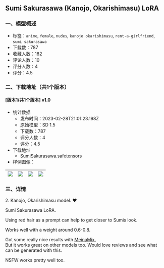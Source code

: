 ## Sumi Sakurasawa (Kanojo, Okarishimasu) LoRA
### 一、模型概述

- 标签：`anime`, `female`, `nudes`, `kanojo okarishimasu`, `rent-a-girlfriend`, `sumi sakurasawa`
- 下载数：787
- 收藏人数：182
- 评论人数：10
- 评分人数：4
- 评分：4.5

### 二、下载地址（共1个版本）

#### [版本1/共1个版本] v1.0

- 统计数据
  - 发布时间：2023-02-28T21:01:23.198Z
  - 原始模型：SD 1.5
  - 下载数：787
  - 评分人数：4
  - 评分：4.5
- 下载地址
  - [SumiSakurasawa.safetensors](https://civitai.com/api/download/models/15771)
- 样例图像：

| <img src="https://image.civitai.com/xG1nkqKTMzGDvpLrqFT7WA/ce3bfba5-4cd3-476c-1e48-fd585376c000/width=450/158256.jpeg" /> | <img src="https://image.civitai.com/xG1nkqKTMzGDvpLrqFT7WA/38642efa-c5a4-4d75-fb7c-6cf3b62c4800/width=450/158127.jpeg" /> | <img src="https://image.civitai.com/xG1nkqKTMzGDvpLrqFT7WA/74b34943-4440-469d-750f-9cbb22034400/width=450/158050.jpeg" /> | <img src="https://image.civitai.com/xG1nkqKTMzGDvpLrqFT7WA/843e6fc6-1bfe-424d-9d52-fff90d5f5f00/width=450/158131.jpeg" /> |
| ---- | ---- | ---- | ---- |


### 三、详情
<p>2. Kanojo, Okarishimasu model. ❤</p><p>Sumi Sakurasawa LoRA.</p><p>Using red hair as a prompt can help to get closer to Sumis look.</p><p>Works well with a weight around 0.6-0.8.</p><p>Got some really nice results with <a target="_blank" rel="ugc" href="https://civitai.com/models/7240/meinamix">MeinaMix.</a><br />But it works great on other models too. Would love reviews and see what can be generated with this.</p><p></p><p>NSFW works pretty well too.</p>